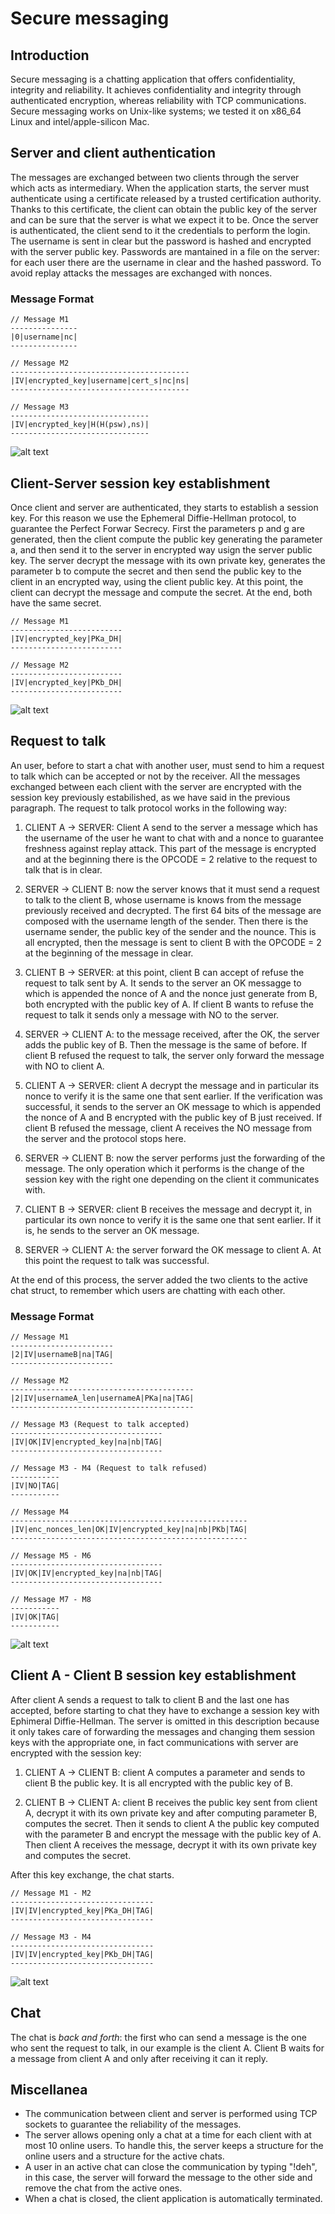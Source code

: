 # Secure messaging

## Introduction

Secure messaging is a chatting application that offers confidentiality, integrity and reliability. It achieves confidentiality and integrity through authenticated encryption, whereas reliability with TCP communications.
Secure messaging works on Unix-like systems; we tested it on x86_64 Linux and intel/apple-silicon Mac.

## Server and client authentication

The messages are exchanged between two clients through the server which acts as intermediary. When the application starts, the server must authenticate using a certificate released by a trusted certification authority. Thanks to this certificate, the client can obtain the public key of the server and can be sure that the server is what we expect it to be. Once the server is authenticated, the client send to it the credentials to perform the login. The username is sent in clear but the password is hashed and encrypted with the server public key. Passwords are mantained in a file on the server: for each user there are the username in clear and the hashed password. To avoid replay attacks the messages are exchanged with nonces.

### Message Format

 ```
 // Message M1
---------------
|0|username|nc|
---------------

// Message M2
----------------------------------------
|IV|encrypted_key|username|cert_s|nc|ns|
----------------------------------------

// Message M3
-------------------------------
|IV|encrypted_key|H(H(psw),ns)|
-------------------------------
```

![alt text](resources/authentication.png "Authentication")

## Client-Server session key establishment

Once client and server are authenticated, they starts to establish a session key. For this reason we use the Ephemeral Diffie-Hellman protocol, to guarantee the Perfect Forwar Secrecy. First the parameters p and g are generated, then the client compute the public key generating the parameter a, and then send it to the server in encrypted way usign the server public key. The server decrypt the message with its own private key, generates the parameter b to compute the secret and then send the public key to the client in an encrypted way, using the client public key. At this point, the client can decrypt the message and compute the secret. At the end, both have the same secret.

 ```
// Message M1
-------------------------
|IV|encrypted_key|PKa_DH|
-------------------------

// Message M2
-------------------------
|IV|encrypted_key|PKb_DH|
-------------------------
```

![alt text](resources/ke_client-server.png "Client-Server Key Establishment")

## Request to talk

An user, before to start a chat with another user, must send to him a request to talk which can be accepted or not by the receiver. All the messages exchanged between each client with the server are encrypted with the session key previously estabilished, as we have said in the previous paragraph. The request to talk protocol works in the following way:

1) CLIENT A -> SERVER: Client A send to the server a message which has the username of the user he want to chat with and a nonce to guarantee freshness against replay attack. This part of the message is encrypted and at the beginning there is the OPCODE = 2 relative to the request to talk that is in clear.

2) SERVER -> CLIENT B: now the server knows that it must send a request to talk to the client B, whose username is knows from the message previously received and decrypted. The first 64 bits of the message are composed with the username length of the sender. Then there is the username sender, the public key of the sender and the nounce. This is all encrypted, then the message is sent to client B with the OPCODE = 2 at the beginning of the message in clear.

3) CLIENT B -> SERVER: at this point, client B can accept of refuse the request to talk sent by A.  It sends to the server an OK messagge to which is appended the nonce of A and the nonce just generate from B, both encrypted with the public key of A. If client B wants to refuse the request to talk it sends only a message with NO to the server.

4) SERVER -> CLIENT A: to the message received, after the OK, the server adds the public key of B. Then the message is the same of before. If client B refused the request to talk, the server only forward the message with NO to client A.

5) CLIENT A -> SERVER: client A decrypt the message and in particular its nonce to verify it is the same one that sent earlier. If the verification was successful, it sends to the server an OK message to which is appended the nonce of A and B encrypted with the public key of B just received. If client B refused the message, client A receives the NO message from the server and the protocol stops here.

6) SERVER -> CLIENT B: now the server performs just the forwarding of the message. The only operation which it performs is the change of the session key with the right one depending on the client it communicates with.

7) CLIENT B -> SERVER: client B receives the message and decrypt it, in particular its own nonce to verify it is the same one that sent earlier. If it is, he sends to the server an OK message.

8) SERVER -> CLIENT A: the server forward the OK message to client A. At this point the request to talk was successful.

At the end of this process, the server added the two clients to the active chat struct, to remember which users are chatting with each other.

### Message Format

 ```
 // Message M1
-----------------------
|2|IV|usernameB|na|TAG|
-----------------------

// Message M2
-----------------------------------------
|2|IV|usernameA_len|usernameA|PKa|na|TAG|
-----------------------------------------

// Message M3 (Request to talk accepted)
----------------------------------
|IV|OK|IV|encrypted_key|na|nb|TAG|
----------------------------------

// Message M3 - M4 (Request to talk refused)
-----------
|IV|NO|TAG|
-----------

// Message M4
-----------------------------------------------------
|IV|enc_nonces_len|OK|IV|encrypted_key|na|nb|PKb|TAG|
-----------------------------------------------------

// Message M5 - M6
----------------------------------
|IV|OK|IV|encrypted_key|na|nb|TAG|
----------------------------------

// Message M7 - M8
-----------
|IV|OK|TAG|
-----------
```

![alt text](resources/request-to-talk.png)

## Client A - Client B session key establishment

After client A sends a request to talk to client B and the last one has accepted, before starting to chat they have to exchange a session key with Ephimeral Diffie-Hellman. The server is omitted in this description because it only takes care of forwarding the messages and changing them session keys with the appropriate one, in fact communications with server are encrypted with the session key:

1) CLIENT A -> CLIENT B: client A computes a parameter and sends to client B the public key. It is all encrypted with the public key of B.

2) CLIENT B -> CLIENT A: client B receives the public key sent from client A, decrypt it with its own private key and after computing parameter B, computes the secret. Then it sends to client A the public key computed with the parameter B and encrypt the message with the public key of A. Then client A receives the message, decrypt it with its own private key and computes the secret.

After this key exchange, the chat starts.

 ```
// Message M1 - M2
--------------------------------
|IV|IV|encrypted_key|PKa_DH|TAG|
--------------------------------

// Message M3 - M4
--------------------------------
|IV|IV|encrypted_key|PKb_DH|TAG|
--------------------------------
```

![alt text](resources/ke_clientA-clientB.png)

## Chat

The chat is *back and forth*: the first who can send a message is the one who sent the request to talk, in our example is the client A. Client B waits for a message from client A and only after receiving it can it reply.

## Miscellanea

- The communication between client and server is performed using TCP sockets to guarantee the reliability of the messages.
- The server allows opening only a chat at a time for each client with at most 10 online users. To handle this, the server keeps a structure for the online users and a structure for the active chats.
- A user in an active chat can close the communication by typing "!deh", in this case, the server will forward the message to the other side and remove the chat from the active ones.
- When a chat is closed, the client application is automatically terminated.
